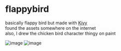 # flappybird
basically flappy bird but made with [Kivy](https://github.com/kivy/kivy)<br>
found the assets somewhere on the internet <br>
also, I drew the chicken bird character thingy on paint 


![image](https://user-images.githubusercontent.com/75498026/164802904-f7439838-34f3-4286-9a56-08ccca73c441.png)
![image](https://user-images.githubusercontent.com/75498026/164802986-debabb35-4b6a-452d-ae73-659254add3fb.png)
